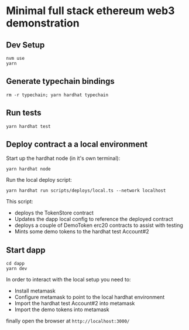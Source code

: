 # Minimal full stack ethereum web3 demonstration

## Dev Setup

```
nvm use
yarn
```

## Generate typechain bindings
```
rm -r typechain; yarn hardhat typechain
```

## Run tests
```
yarn hardhat test
```

## Deploy contract a a local environment

Start up the hardhat node (in it's own terminal):

```
yarn hardhat node
```

Run the local deploy script:

```
yarn hardhat run scripts/deploys/local.ts --network localhost
```

This script:

  * deploys the TokenStore contract
  * Updates the dapp local config to reference the deployed contract
  * deploys a couple of DemoToken erc20 contracts to assist with testing
  * Mints some demo tokens to the hardhat test Account#2

## Start dapp

```
cd dapp
yarn dev
```

In order to interact with the local setup you need to:

  * Install metamask
  * Configure metamask to point to the local hardhat environment
  * Import the hardhat test Account#2 into metamask
  * Import the demo tokens into metamask

finally open the browser at `http://localhost:3000/`

